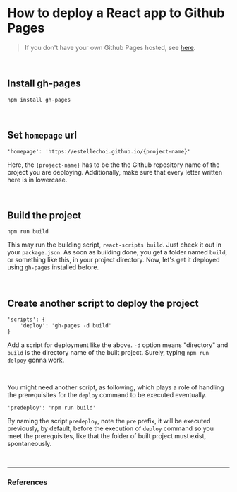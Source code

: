 # How to deploy a React app to Github Pages

> If you don't have your own Github Pages hosted, see [here](https://pages.github.com/).

<br>

## Install gh-pages

```
npm install gh-pages
```

<br>

## Set `homepage` url

```
'homepage': 'https://estellechoi.github.io/{project-name}'
```

Here, the `{project-name}` has to be the the Github repository name of the project you are deploying. Additionally, make sure that every letter written here is in lowercase.

<br>

## Build the project

```
npm run build
```

This may run the building script, `react-scripts build`. Just check it out in your `package.json`. As soon as building done, you get a folder named `build`, or something like this, in your project directory. Now, let's get it deployed using `gh-pages` installed before.

<br>

## Create another script to deploy the project

```
'scripts': {
    'deploy': 'gh-pages -d build'
}
```

Add a script for deployment like the above. `-d` option means "directory" and `build` is the directory name of the built project. Surely, typing `npm run delpoy` gonna work.

<br>

You might need another script, as following, which plays a role of handling the prerequisites for the `deploy` command to be executed eventually.

```
'predeploy': 'npm run build'
```

By naming the script `predeploy`, note the `pre` prefix, it will be executed previously, by default, before the execution of `deploy` command so you meet the prerequisites, like that the folder of built project must exist, spontaneously.

<br>

---

### References
